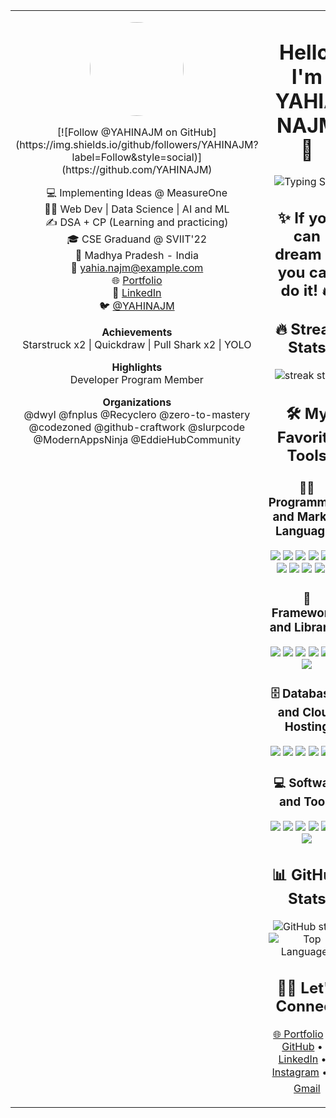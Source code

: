 <table>
<tr>
<td width="300" valign="top">

<!-- Left Sidebar -->
<p align="center">
  <img src="https://avatars.githubusercontent.com/u/150905674?s=400&u=f5bed3062b19b99d86bcac5905634f0bfd826c32&v=4" width="150" style="border-radius:50%;" />
</p>

<p align="center">
  [![Follow @YAHINAJM on GitHub](https://img.shields.io/github/followers/YAHINAJM?label=Follow&style=social)](https://github.com/YAHINAJM)
</p>

<p align="center">
💻 Implementing Ideas @ MeasureOne<br>
🕵️‍♀️ Web Dev | Data Science | AI and ML<br>
✍ DSA + CP (Learning and practicing)<br>
🎓 CSE Graduand @ SVIIT'22<br>
📍 Madhya Pradesh - India<br>
📧 <a href="mailto:yahia.najm@example.com">yahia.najm@example.com</a><br>
🌐 <a href="https://your-portfolio.com">Portfolio</a><br>
🔗 <a href="https://linkedin.com/in/YAHINAJM">LinkedIn</a><br>
🐦 <a href="https://twitter.com/YAHINAJM">@YAHINAJM</a>
</p>

<p align="center">
<b>Achievements</b><br>
Starstruck x2 | Quickdraw | Pull Shark x2 | YOLO
</p>

<p align="center">
<b>Highlights</b><br>
Developer Program Member
</p>

<p align="center">
<b>Organizations</b><br>
@dwyl @fnplus @Recyclero @zero-to-mastery @codezoned @github-craftwork @slurpcode @ModernAppsNinja @EddieHubCommunity
</p>

</td>

<td valign="top">

<!-- Right Column: Main Content -->

<h1 align="center">Hello, I'm YAHIA NAJM 👋</h1>

<p align="center">
  <img src="https://readme-typing-svg.herokuapp.com?color=%2364ffda&size=24&center=true&vCenter=true&width=500&lines=Full+Stack+Developer;Open+Source+Enthusiast;Always+learning+new+things" alt="Typing SVG" />
</p>

<h2 align="center">✨ If you can dream it, you can do it! 🔥</h2>

<h2 align="center">🔥 Streak Stats</h2>
<p align="center">
  <img src="https://github-readme-streak-stats.herokuapp.com/?user=YAHINAJM&theme=tokyonight" alt="streak stats" />
</p>

<h2 align="center">🛠️ My Favorite Tools</h2>

<h3 align="center">👨‍💻 Programming and Markup Languages</h3>
<p align="center">
  <img src="https://img.shields.io/badge/-C-00599C?logo=c&logoColor=white" />
  <img src="https://img.shields.io/badge/-C++-00599C?logo=cplusplus&logoColor=white" />
  <img src="https://img.shields.io/badge/-Python-3776AB?logo=python&logoColor=white" />
  <img src="https://img.shields.io/badge/-Java-007396?logo=java&logoColor=white" />
  <img src="https://img.shields.io/badge/-JavaScript-F7DF1E?logo=javascript&logoColor=black" />
  <img src="https://img.shields.io/badge/-TypeScript-3178C6?logo=typescript&logoColor=white" />
  <img src="https://img.shields.io/badge/-HTML5-E34F26?logo=html5&logoColor=white" />
  <img src="https://img.shields.io/badge/-CSS3-1572B6?logo=css3&logoColor=white" />
  <img src="https://img.shields.io/badge/-SQL-4479A1?logo=postgresql&logoColor=white" />
  <img src="https://img.shields.io/badge/-PHP-777BB4?logo=php&logoColor=white" />
  <img src="https://img.shields.io/badge/-Markdown-000000?logo=markdown&logoColor=white" />
</p>

<h3 align="center">🧰 Frameworks and Libraries</h3>
<p align="center">
  <img src="https://img.shields.io/badge/-React-61DAFB?logo=react&logoColor=black" />
  <img src="https://img.shields.io/badge/-Node.js-339933?logo=node.js&logoColor=white" />
  <img src="https://img.shields.io/badge/-Bootstrap-7952B3?logo=bootstrap&logoColor=white" />
  <img src="https://img.shields.io/badge/-Express.js-000000?logo=express&logoColor=white" />
  <img src="https://img.shields.io/badge/-TensorFlow-FF6F00?logo=tensorflow&logoColor=white" />
  <img src="https://img.shields.io/badge/-Flask-000000?logo=flask&logoColor=white" />
  <img src="https://img.shields.io/badge/-Arduino-00979D?logo=arduino&logoColor=white" />
</p>

<h3 align="center">🗄️ Databases and Cloud Hosting</h3>
<p align="center">
  <img src="https://img.shields.io/badge/-MySQL-4479A1?logo=mysql&logoColor=white" />
  <img src="https://img.shields.io/badge/-PostgreSQL-4169E1?logo=postgresql&logoColor=white" />
  <img src="https://img.shields.io/badge/-MongoDB-47A248?logo=mongodb&logoColor=white" />
  <img src="https://img.shields.io/badge/-Firebase-FFCA28?logo=firebase&logoColor=black" />
  <img src="https://img.shields.io/badge/-Heroku-430098?logo=heroku&logoColor=white" />
  <img src="https://img.shields.io/badge/-Vercel-000000?logo=vercel&logoColor=white" />
</p>

<h3 align="center">💻 Software and Tools</h3>
<p align="center">
  <img src="https://img.shields.io/badge/-VS%20Code-007ACC?logo=visual-studio-code&logoColor=white" />
  <img src="https://img.shields.io/badge/-Git-F05032?logo=git&logoColor=white" />
  <img src="https://img.shields.io/badge/-Postman-FF6C37?logo=postman&logoColor=white" />
  <img src="https://img.shields.io/badge/-Jupyter-F37626?logo=jupyter&logoColor=white" />
  <img src="https://img.shields.io/badge/-Colab-F9AB00?logo=google-colab&logoColor=black" />
  <img src="https://img.shields.io/badge/-Discord-5865F2?logo=discord&logoColor=white" />
  <img src="https://img.shields.io/badge/-Stack%20Overflow-F58025?logo=stackoverflow&logoColor=white" />
</p>

<h2 align="center">📊 GitHub Stats</h2>
<p align="center">
  <img src="https://github-readme-stats.vercel.app/api?username=YAHINAJM&show_icons=true&theme=tokyonight" alt="GitHub stats" />
  <img src="https://github-readme-stats.vercel.app/api/top-langs/?username=YAHINAJM&layout=compact&theme=tokyonight" alt="Top Languages" />
</p>

<h2 align="center">🙋‍♀️ Let's Connect</h2>
<p align="center">
  <a href="https://your-portfolio.com">🌐 Portfolio</a> •
  <a href="https://github.com/YAHINAJM">🐙 GitHub</a> •
  <a href="https://linkedin.com/in/YAHINAJM">💼 LinkedIn</a> •
  <a href="https://instagram.com/YAHINAJM">📸 Instagram</a> •
  <a href="mailto:yahia.najm@example.com">✉️ Gmail</a>
</p>

</td>
</tr>
</table>
